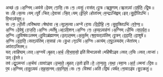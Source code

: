 

  
अच्छ॑।वः॒।अ॒ग्निम्।अव॑से।दे॒वम्।गा॒सि॒।सः।नः॒।वसुः॑।रास॑त्।पु॒त्रः।ऋ॒षू॒णाम्।ऋ॒तऽवा॑।प॒र्ष॒ति॒।द्वि॒षः॥  
सः।हि।स॒त्यः।यम्।पूर्वे॑।चित्।दे॒वासः॑।चि॒त्।यम्।ई॒धि॒रे।होता॑रम्।म॒न्द्रऽजि॑ह्वम्।इत्।सु॒दी॒तिऽभिः॑।वि॒भाऽव॑सुम्॥  
सः।नः॒।धी॒ती।वरि॑ष्थया।श्रेष्ठ॑या।च॒।सुऽम॒त्या।अग्ने॑।रा॒यः।दि॒दी॒हि॒।नः॒।सु॒वृ॒क्तिऽभिः॑।व॒रे॒ण्य॒॥  
अ॒ग्निः।दे॒वेषु॑।रा॒ज॒ति॒।अ॒ग्निः।मर्ते॑षु।आ॒ऽवि॒शन्।अ॒ग्निः।नः॒।ह॒व्य॒ऽवाह॑नः॑।अ॒ग्निम्।धी॒भिः।स॒प॒र्य॒त॒॥  
अ॒ग्निः।तु॒विश्र॑वःऽतमम्।तु॒विऽब्र॑ह्माणम्।उ॒त्ऽत॒मम्।अ॒तूर्त॑म्।श्र॒व॒यत्ऽप॑तिम्।पु॒त्रन्।द॒दा॒ति॒।दा॒शुषे॑॥  
अ॒ग्निः।द॒दा॒ति॒।सत्ऽप॑तिम्।स॒साह॑।यः।यु॒धा।नृऽभिः॑।अ॒ग्निः।अत्य॑म्।र॒घु॒ऽस्यद॑म्।जेता॑रम्।अप॑राऽजितम्॥  
यत्।वाहि॑ष्ठम्।तत्।अ॒ग्नये॑।बृ॒हत्।अ॒र्च॒।वि॒भा॒व॒सो॒ इति॑ विभाऽवसो।महि॑षीऽइव।त्वत्।र॒यिः।त्वत्।वाजाः॑।उत्।ई॒रते॥  
तव॑।द्यु॒ऽमन्तः॑।अ॒र्चयः॑।ग्रावा॑ऽइव।उ॒च्य॒ते॒।बृ॒हत्।उ॒तो इति॑।ते॒।त॒न्य॒तुः।य॒था॒।स्वा॒नः।अ॒र्त॒।त्मना॑।दि॒वः॥  
ए॒व।अ॒ग्निम्।व॒सु॒ऽयवः॑।स॒ह॒सा॒नम्।व॒व॒न्दि॒म॒।सः।नः॒।विश्वा॑।अति॑।द्विषः॑।पर्ष॑त्।ना॒वाऽइ॑व।सु॒ऽक्रतुः॑॥  
